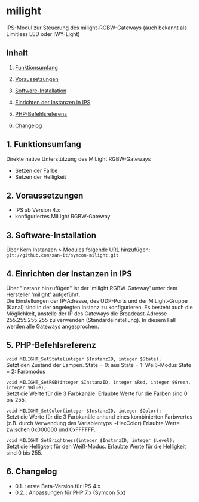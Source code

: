 # milight
IPS-Modul zur Steuerung des milight-RGBW-Gateways (auch bekannt als Limitless LED oder IWY-Light)

## Inhalt

1. [Funktionsumfang](#1-funktionsumfang)

2. [Voraussetzungen](#2-voraussetzungen)

3. [Software-Installation](#3-software-installation)

4. [Einrichten der Instanzen in IPS](#4-einrichten-der-instanzen-in-ips)

5. [PHP-Befehlsreferenz](#5-php-befehlsreferenz)

6. [Changelog](#6-changelog) 

## 1. Funktionsumfang

   Direkte native Unterstützung des MiLight RGBW-Gateways

   *   Setzen der Farbe
   *   Setzen der Helligkeit

## 2. Voraussetzungen

   * IPS ab Version 4.x
   * konfiguriertes MiLight RGBW-Gateway

## 3. Software-Installation

   Über Kern Instanzen > Modules folgende URL hinzufügen:
   `git://github.com/xan-it/symcon-milight.git`

## 4. Einrichten der Instanzen in IPS

   Über "Instanz hinzufügen" ist der 'milight RGBW-Gateway' unter dem Hersteller 'milight' aufgeführt.  
   Die Einstellungen der IP-Adresse, des UDP-Ports und der MiLight-Gruppe (Kanal) sind in der angelegten Instanz zu konfigurieren.
   Es besteht auch die Möglichkeit, anstelle der IP des Gateways die Broadcast-Adresse 255.255.255.255 zu verwenden (Standardeinstellung).
   In diesem Fall werden alle Gateways angesprochen.

## 5. PHP-Befehlsreferenz

   `void MILIGHT_SetState(integer $InstanzID, integer $State);`  
        Setzt den Zustand der Lampen.
		State = 0: aus
		State = 1: Weiß-Modus
		State = 2: Farbmodus
   
   `void MILIGHT_SetRGB(integer $InstanzID, integer $Red, integer $Green, integer $Blue);`  
        Setzt die Werte für die 3 Farbkanäle.
        Erlaubte Werte für die Farben sind 0 bis 255.  

   `void MILIGHT_SetColor(integer $InstanzID, integer $Color);`  
        Setzt die Werte für die 3 Farbkanäle anhand eines kombinierten Farbwertes (z.B. durch Verwendung des Variablentyps ~HexColor)
        Erlaubte Werte zwischen 0x000000 und 0xFFFFFF.  

   `void MILIGHT_SetBrightness(integer $InstanzID, integer $Level);`  
        Setzt die Helligkeit für den Weiß-Modus.
        Erlaubte Werte für die Helligkeit sind 0 bis 255.  


## 6. Changelog

* 0.1. : erste Beta-Version für IPS 4.x
* 0.2. : Anpassungen für PHP 7.x (Symcon 5.x)
